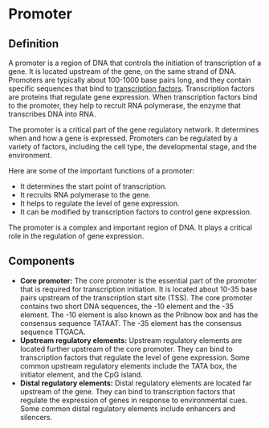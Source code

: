 # Promoter

## Definition

A promoter is a region of DNA that controls the initiation of transcription of a gene. It is located upstream of the gene, on the same strand of DNA. Promoters are typically about 100-1000 base pairs long, and they contain specific sequences that bind to [transcription factors](Transcription%20Factor.md). Transcription factors are proteins that regulate gene expression. When transcription factors bind to the promoter, they help to recruit RNA polymerase, the enzyme that transcribes DNA into RNA.

The promoter is a critical part of the gene regulatory network. It determines when and how a gene is expressed. Promoters can be regulated by a variety of factors, including the cell type, the developmental stage, and the environment.

Here are some of the important functions of a promoter:

-   It determines the start point of transcription.
-   It recruits RNA polymerase to the gene.
-   It helps to regulate the level of gene expression.
-   It can be modified by transcription factors to control gene expression.

The promoter is a complex and important region of DNA. It plays a critical role in the regulation of gene expression.

## Components

-   **Core promoter:** The core promoter is the essential part of the promoter that is required for transcription initiation. It is located about 10-35 base pairs upstream of the transcription start site (TSS). The core promoter contains two short DNA sequences, the -10 element and the -35 element. The -10 element is also known as the Pribnow box and has the consensus sequence TATAAT. The -35 element has the consensus sequence TTGACA.
-   **Upstream regulatory elements:** Upstream regulatory elements are located further upstream of the core promoter. They can bind to transcription factors that regulate the level of gene expression. Some common upstream regulatory elements include the TATA box, the initiator element, and the CpG island.
-   **Distal regulatory elements:** Distal regulatory elements are located far upstream of the gene. They can bind to transcription factors that regulate the expression of genes in response to environmental cues. Some common distal regulatory elements include enhancers and silencers.